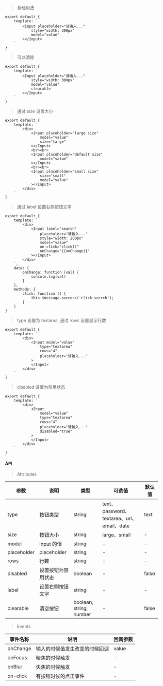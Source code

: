 > 基础用法

    export default {
        template: `
            <Input placeholder="请输入..."
                style="width: 300px"
                model="value"
            ></Input>
        `
    }

> 可以清除

    export default {
        template: `
            <Input placeholder="请输入..."
                style="width: 300px"
                model="value"
                clearable
            ></Input>
        `
    }

> 通过 size 设置大小

    export default {
        template: `
            <div>
                <Input placeholder="large size"
                    model="value"
                    size="large"
                ></Input>
                <br><br>
                <Input placeholder="default size"
                    model="value"
                ></Input>
                <br><br>
                <Input placeholder="small size"
                    size="small"
                    model="value"
                ></Input>
            </div>
        `
    }

> 通过 label 设置右侧按钮文字

    export default {
        template: `
            <div>
                <Input label="search"
                    placeholder="请输入..."
                    style="width: 200px"
                    model="value"
                    on-click="click()"
                    onChange="{{onChange}}"
                ></Input>
            </div>
        `,
        data: {
            onChange: function (val) {
                console.log(val)
            }
        },
        methods: {
            click: function () {
                this.$message.success('click secrch');
            }
        }
    }

> type 设置为 textarea, 通过 rows 设置显示行数

    export default {
        template: `
            <div>
                <Input model="value"
                    type="textarea"
                    rows="4"
                    placeholder="请输入..."
                >
                </Input>
            </div>
        `
    }

> disabled 设置为禁用状态

    export default {
        template: `
            <div>
                <Input
                    model="value"
                    type="textarea"
                    rows="4"
                    placeholder="请输入..."
                    disabled="true"
                >
                </Input>
            </div>
        `
    }

#### API

> Attributes

参数 | 说明 | 类型 | 可选值 | 默认值
---|---|---|---|---
type | 按钮类型 | string | text、password、textarea、url、email、date | text
size | 按钮大小 | string | large、small | -
model | input 的值 | string | - | -
placeholder | placeholder | string | - | -
rows | 行数 | string | - | -
disabled | 设置按钮为禁用状态 | boolean | - | false
label | 设置右侧按钮文字 | string | - | -
clearable | 清空按钮 | boolean, string, number | - | false

> Events

事件名称 | 说明 | 回调参数
---|---|---
onChange | 输入的时候值发生改变的时候回调 | value
onFocus | 聚焦的时候触发 | -
onBlur | 失焦的时候触发 | -
on-click | 有按钮时候的点击事件 | -

